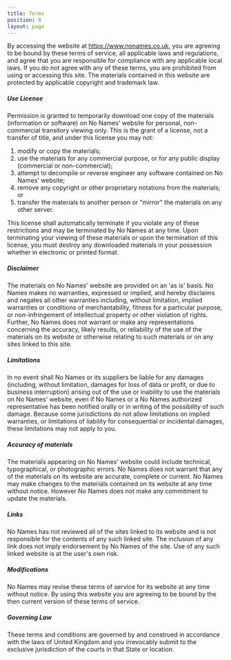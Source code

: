 ```yaml
---
title: Terms
position: 8
layout: page
---
```


By accessing the website at https://www.nonames.co.uk, you are agreeing to be bound by these terms of service, all applicable laws and regulations, and agree that you are responsible for compliance with any applicable local laws. If you do not agree with any of these terms, you are prohibited from using or accessing this site. The materials contained in this website are protected by applicable copyright and trademark law.

##### Use License

Permission is granted to temporarily download one copy of the materials (information or software) on No Names' website for personal, non-commercial transitory viewing only. This is the grant of a license, not a transfer of title, and under this license you may not:

1. modify or copy the materials;
2. use the materials for any commercial purpose, or for any public display (commercial or non-commercial);
3. attempt to decompile or reverse engineer any software contained on No Names' website;
4. remove any copyright or other proprietary notations from the materials; or
5. transfer the materials to another person or "mirror" the materials on any other server.

This license shall automatically terminate if you violate any of these restrictions and may be terminated by No Names at any time. Upon terminating your viewing of these materials or upon the termination of this license, you must destroy any downloaded materials in your possession whether in electronic or printed format.

##### Disclaimer

The materials on No Names' website are provided on an 'as is' basis. No Names makes no warranties, expressed or implied, and hereby disclaims and negates all other warranties including, without limitation, implied warranties or conditions of merchantability, fitness for a particular purpose, or non-infringement of intellectual property or other violation of rights.
Further, No Names does not warrant or make any representations concerning the accuracy, likely results, or reliability of the use of the materials on its website or otherwise relating to such materials or on any sites linked to this site.

##### Limitations

In no event shall No Names or its suppliers be liable for any damages (including, without limitation, damages for loss of data or profit, or due to business interruption) arising out of the use or inability to use the materials on No Names' website, even if No Names or a No Names authorized representative has been notified orally or in writing of the possibility of such damage. Because some jurisdictions do not allow limitations on implied warranties, or limitations of liability for consequential or incidental damages, these limitations may not apply to you.

##### Accuracy of materials

The materials appearing on No Names' website could include technical, typographical, or photographic errors. No Names does not warrant that any of the materials on its website are accurate, complete or current. No Names may make changes to the materials contained on its website at any time without notice. However No Names does not make any commitment to update the materials.

##### Links

No Names has not reviewed all of the sites linked to its website and is not responsible for the contents of any such linked site. The inclusion of any link does not imply endorsement by No Names of the site. Use of any such linked website is at the user's own risk.

##### Modifications

No Names may revise these terms of service for its website at any time without notice. By using this website you are agreeing to be bound by the then current version of these terms of service.

##### Governing Law

These terms and conditions are governed by and construed in accordance with the laws of United Kingdom and you irrevocably submit to the exclusive jurisdiction of the courts in that State or location.